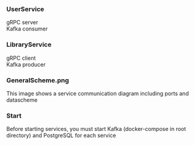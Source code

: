 ### UserService  
gRPC server  
Kafka consumer  
### LibraryService  
gRPC client  
Kafka producer  
### GeneralScheme.png  
This image shows a service communication diagram including ports and datascheme
### Start  
Before starting services, you must start Kafka (docker-compose in root directory) and PostgreSQL for each service
